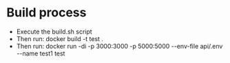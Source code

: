 # Build process

- Execute the build.sh script
- Then run: docker build -t test .
- Then run: docker run -di -p 3000:3000 -p 5000:5000 --env-file api/.env --name test1 test
